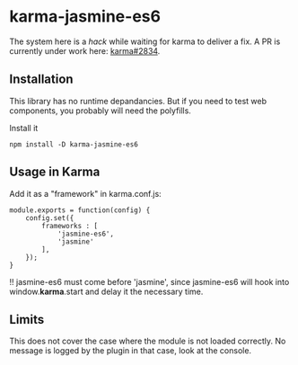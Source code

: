 # karma-jasmine-es6

The system here is a *hack* while waiting for karma to deliver a fix. A PR is currently under work here: [karma#2834](https://github.com/karma-runner/karma/pull/2834).

## Installation

This library has no runtime depandancies. But if you need to test web components, you probably will need the polyfills.

Install it

```lang=bash
npm install -D karma-jasmine-es6
```

## Usage in Karma

Add it as a "framework" in karma.conf.js:

```lang=javascript
module.exports = function(config) {
    config.set({
        frameworks : [
            'jasmine-es6',
            'jasmine'
        ],
    });
}
```

!! jasmine-es6 must come before 'jasmine', since jasmine-es6 will hook into window.__karma__.start and delay it the necessary time.

## Limits

This does not cover the case where the module is not loaded correctly. No message is logged by the plugin in that case, look at the console.
